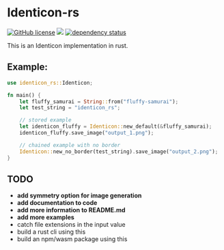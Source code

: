 # Identicon-rs

[![GitHub license](https://img.shields.io/badge/license-MIT-blue.svg)](https://github.com/fluffy-samurai/identicon-rs/blob/master/LICENSE)
![](https://github.com/fluffy-samurai/identicon-rs/workflows/CI%20Pipeline/badge.svg)
[![dependency status](https://deps.rs/crate/identicon-rs/1.2.1/status.svg)](https://deps.rs/crate/identicon-rs/1.2.1)

This is an Identicon implementation in rust.

## Example:
```rust
use identicon_rs::Identicon;

fn main() {
    let fluffy_samurai = String::from("fluffy-samurai");
    let test_string = "identicon_rs";

    // stored example
    let identicon_fluffy = Identicon::new_default(&fluffy_samurai);
    identicon_fluffy.save_image("output_1.png");

    // chained example with no border
    Identicon::new_no_border(test_string).save_image("output_2.png");
}
```

## TODO
- **add symmetry option for image generation**
- **add documentation to code**
- **add more information to README.md**
- **add more examples**
- catch file extensions in the input value
- build a rust cli using this
- build an npm/wasm package using this

